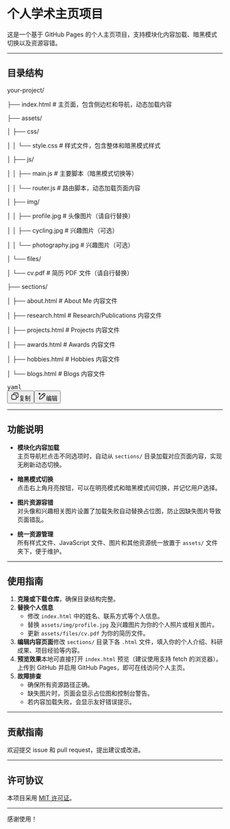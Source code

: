 # 个人学术主页项目

这是一个基于 GitHub Pages 的个人主页项目，支持模块化内容加载、暗黑模式切换以及资源容错。

---

## 目录结构


your-project/

├── index.html               # 主页面，包含侧边栏和导航，动态加载内容

├── assets/

│   ├── css/

│   │   └── style.css        # 样式文件，包含整体和暗黑模式样式

│   ├── js/

│   │   ├── main.js          # 主要脚本（暗黑模式切换等）

│   │   └── router.js        # 路由脚本，动态加载页面内容

│   ├── img/

│   │   ├── profile.jpg      # 头像图片（请自行替换）

│   │   ├── cycling.jpg      # 兴趣图片（可选）

│   │   └── photography.jpg  # 兴趣图片（可选）

│   └── files/

│       └── cv.pdf           # 简历 PDF 文件（请自行替换）

├── sections/

│   ├── about.html           # About Me 内容文件

│   ├── research.html        # Research/Publications 内容文件

│   ├── projects.html        # Projects 内容文件

│   ├── awards.html          # Awards 内容文件

│   ├── hobbies.html         # Hobbies 内容文件

│   └── blogs.html           # Blogs 内容文件

<pre class="overflow-visible!" data-start="917" data-end="1749"><div class="contain-inline-size rounded-2xl relative bg-token-sidebar-surface-primary"><div class="flex items-center text-token-text-secondary px-4 py-2 text-xs font-sans justify-between h-9 bg-token-sidebar-surface-primary select-none rounded-t-2xl">yaml</div><div class="sticky top-9"><div class="absolute end-0 bottom-0 flex h-9 items-center pe-2"><div class="bg-token-bg-elevated-secondary text-token-text-secondary flex items-center gap-4 rounded-sm px-2 font-sans text-xs"><button class="flex gap-1 items-center select-none py-1" aria-label="复制"><svg width="20" height="20" viewBox="0 0 20 20" fill="currentColor" xmlns="http://www.w3.org/2000/svg" class="icon-xs"><path d="M12.668 10.667C12.668 9.95614 12.668 9.46258 12.6367 9.0791C12.6137 8.79732 12.5758 8.60761 12.5244 8.46387L12.4688 8.33399C12.3148 8.03193 12.0803 7.77885 11.793 7.60254L11.666 7.53125C11.508 7.45087 11.2963 7.39395 10.9209 7.36328C10.5374 7.33197 10.0439 7.33203 9.33301 7.33203H6.5C5.78896 7.33203 5.29563 7.33195 4.91211 7.36328C4.63016 7.38632 4.44065 7.42413 4.29688 7.47559L4.16699 7.53125C3.86488 7.68518 3.61186 7.9196 3.43555 8.20703L3.36524 8.33399C3.28478 8.49198 3.22795 8.70352 3.19727 9.0791C3.16595 9.46259 3.16504 9.95611 3.16504 10.667V13.5C3.16504 14.211 3.16593 14.7044 3.19727 15.0879C3.22797 15.4636 3.28473 15.675 3.36524 15.833L3.43555 15.959C3.61186 16.2466 3.86474 16.4807 4.16699 16.6348L4.29688 16.6914C4.44063 16.7428 4.63025 16.7797 4.91211 16.8027C5.29563 16.8341 5.78896 16.835 6.5 16.835H9.33301C10.0439 16.835 10.5374 16.8341 10.9209 16.8027C11.2965 16.772 11.508 16.7152 11.666 16.6348L11.793 16.5645C12.0804 16.3881 12.3148 16.1351 12.4688 15.833L12.5244 15.7031C12.5759 15.5594 12.6137 15.3698 12.6367 15.0879C12.6681 14.7044 12.668 14.211 12.668 13.5V10.667ZM13.998 12.665C14.4528 12.6634 14.8011 12.6602 15.0879 12.6367C15.4635 12.606 15.675 12.5492 15.833 12.4688L15.959 12.3975C16.2466 12.2211 16.4808 11.9682 16.6348 11.666L16.6914 11.5361C16.7428 11.3924 16.7797 11.2026 16.8027 10.9209C16.8341 10.5374 16.835 10.0439 16.835 9.33301V6.5C16.835 5.78896 16.8341 5.29563 16.8027 4.91211C16.7797 4.63025 16.7428 4.44063 16.6914 4.29688L16.6348 4.16699C16.4807 3.86474 16.2466 3.61186 15.959 3.43555L15.833 3.36524C15.675 3.28473 15.4636 3.22797 15.0879 3.19727C14.7044 3.16593 14.211 3.16504 13.5 3.16504H10.667C9.9561 3.16504 9.46259 3.16595 9.0791 3.19727C8.79739 3.22028 8.6076 3.2572 8.46387 3.30859L8.33399 3.36524C8.03176 3.51923 7.77886 3.75343 7.60254 4.04102L7.53125 4.16699C7.4508 4.32498 7.39397 4.53655 7.36328 4.91211C7.33985 5.19893 7.33562 5.54719 7.33399 6.00195H9.33301C10.022 6.00195 10.5791 6.00131 11.0293 6.03809C11.4873 6.07551 11.8937 6.15471 12.2705 6.34668L12.4883 6.46875C12.984 6.7728 13.3878 7.20854 13.6533 7.72949L13.7197 7.87207C13.8642 8.20859 13.9292 8.56974 13.9619 8.9707C13.9987 9.42092 13.998 9.97799 13.998 10.667V12.665ZM18.165 9.33301C18.165 10.022 18.1657 10.5791 18.1289 11.0293C18.0961 11.4302 18.0311 11.7914 17.8867 12.1279L17.8203 12.2705C17.5549 12.7914 17.1509 13.2272 16.6553 13.5313L16.4365 13.6533C16.0599 13.8452 15.6541 13.9245 15.1963 13.9619C14.8593 13.9895 14.4624 13.9935 13.9951 13.9951C13.9935 14.4624 13.9895 14.8593 13.9619 15.1963C13.9292 15.597 13.864 15.9576 13.7197 16.2939L13.6533 16.4365C13.3878 16.9576 12.9841 17.3941 12.4883 17.6982L12.2705 17.8203C11.8937 18.0123 11.4873 18.0915 11.0293 18.1289C10.5791 18.1657 10.022 18.165 9.33301 18.165H6.5C5.81091 18.165 5.25395 18.1657 4.80371 18.1289C4.40306 18.0962 4.04235 18.031 3.70606 17.8867L3.56348 17.8203C3.04244 17.5548 2.60585 17.151 2.30176 16.6553L2.17969 16.4365C1.98788 16.0599 1.90851 15.6541 1.87109 15.1963C1.83431 14.746 1.83496 14.1891 1.83496 13.5V10.667C1.83496 9.978 1.83432 9.42091 1.87109 8.9707C1.90851 8.5127 1.98772 8.10625 2.17969 7.72949L2.30176 7.51172C2.60586 7.0159 3.04236 6.6122 3.56348 6.34668L3.70606 6.28027C4.04237 6.136 4.40303 6.07083 4.80371 6.03809C5.14051 6.01057 5.53708 6.00551 6.00391 6.00391C6.00551 5.53708 6.01057 5.14051 6.03809 4.80371C6.0755 4.34588 6.15483 3.94012 6.34668 3.56348L6.46875 3.34473C6.77282 2.84912 7.20856 2.44514 7.72949 2.17969L7.87207 2.11328C8.20855 1.96886 8.56979 1.90385 8.9707 1.87109C9.42091 1.83432 9.978 1.83496 10.667 1.83496H13.5C14.1891 1.83496 14.746 1.83431 15.1963 1.87109C15.6541 1.90851 16.0599 1.98788 16.4365 2.17969L16.6553 2.30176C17.151 2.60585 17.5548 3.04244 17.8203 3.56348L17.8867 3.70606C18.031 4.04235 18.0962 4.40306 18.1289 4.80371C18.1657 5.25395 18.165 5.81091 18.165 6.5V9.33301Z"></path></svg>复制</button><span class="" data-state="closed"><button class="flex items-center gap-1 py-1 select-none"><svg width="20" height="20" viewBox="0 0 20 20" fill="currentColor" xmlns="http://www.w3.org/2000/svg" class="icon-xs"><path d="M12.0303 4.11328C13.4406 2.70317 15.7275 2.70305 17.1377 4.11328C18.5474 5.52355 18.5476 7.81057 17.1377 9.2207L10.8457 15.5117C10.522 15.8354 10.2868 16.0723 10.0547 16.2627L9.82031 16.4395C9.61539 16.5794 9.39783 16.7003 9.1709 16.7998L8.94141 16.8916C8.75976 16.9582 8.57206 17.0072 8.35547 17.0518L7.59082 17.1865L5.19727 17.5859C5.05455 17.6097 4.90286 17.6358 4.77441 17.6455C4.67576 17.653 4.54196 17.6555 4.39648 17.6201L4.24707 17.5703C4.02415 17.4746 3.84119 17.3068 3.72559 17.0957L3.67969 17.0029C3.59322 16.8013 3.59553 16.6073 3.60547 16.4756C3.61519 16.3473 3.6403 16.1963 3.66406 16.0537L4.06348 13.6602C4.1638 13.0582 4.22517 12.6732 4.3584 12.3096L4.45117 12.0791C4.55073 11.8521 4.67152 11.6346 4.81152 11.4297L4.9873 11.1953C5.17772 10.9632 5.4146 10.728 5.73828 10.4043L12.0303 4.11328ZM6.67871 11.3447C6.32926 11.6942 6.14542 11.8803 6.01953 12.0332L5.90918 12.1797C5.81574 12.3165 5.73539 12.4618 5.66895 12.6133L5.60742 12.7666C5.52668 12.9869 5.48332 13.229 5.375 13.8789L4.97656 16.2725L4.97559 16.2744H4.97852L7.37207 15.875L8.08887 15.749C8.25765 15.7147 8.37336 15.6839 8.4834 15.6436L8.63672 15.5811C8.78817 15.5146 8.93356 15.4342 9.07031 15.3408L9.2168 15.2305C9.36965 15.1046 9.55583 14.9207 9.90527 14.5713L14.8926 9.58301L11.666 6.35742L6.67871 11.3447ZM16.1963 5.05371C15.3054 4.16304 13.8616 4.16305 12.9707 5.05371L12.6074 5.41602L15.833 8.64258L16.1963 8.2793C17.0869 7.38845 17.0869 5.94456 16.1963 5.05371Z"></path><path d="M4.58301 1.7832C4.72589 1.7832 4.84877 1.88437 4.87695 2.02441C4.99384 2.60873 5.22432 3.11642 5.58398 3.50391C5.94115 3.88854 6.44253 4.172 7.13281 4.28711C7.27713 4.3114 7.38267 4.43665 7.38281 4.58301C7.38281 4.7295 7.27723 4.8546 7.13281 4.87891C6.44249 4.99401 5.94116 5.27746 5.58398 5.66211C5.26908 6.00126 5.05404 6.43267 4.92676 6.92676L4.87695 7.1416C4.84891 7.28183 4.72601 7.38281 4.58301 7.38281C4.44013 7.38267 4.31709 7.28173 4.28906 7.1416C4.17212 6.55728 3.94179 6.04956 3.58203 5.66211C3.22483 5.27757 2.72347 4.99395 2.0332 4.87891C1.88897 4.85446 1.7832 4.72938 1.7832 4.58301C1.78335 4.43673 1.88902 4.3115 2.0332 4.28711C2.72366 4.17203 3.22481 3.88861 3.58203 3.50391C3.94186 3.11638 4.17214 2.60888 4.28906 2.02441L4.30371 1.97363C4.34801 1.86052 4.45804 1.78333 4.58301 1.7832Z"></path></svg>编辑</button></span></div></div></div><div class="overflow-y-auto p-4" dir="ltr"></div></div></pre>


---
## 功能说明

- **模块化内容加载**  
  主页导航栏点击不同选项时，自动从 `sections/` 目录加载对应页面内容，实现无刷新动态切换。

- **暗黑模式切换**  
  点击右上角月亮按钮，可以在明亮模式和暗黑模式间切换，并记忆用户选择。

- **图片资源容错**  
  对头像和兴趣相关图片设置了加载失败自动替换占位图，防止因缺失图片导致页面错乱。

- **统一资源管理**  
  所有样式文件、JavaScript 文件、图片和其他资源统一放置于 `assets/` 文件夹下，便于维护。
---
## 使用指南

1. **克隆或下载仓库**，确保目录结构完整。
2. **替换个人信息**
   - 修改 `index.html` 中的姓名、联系方式等个人信息。
   - 替换 `assets/img/profile.jpg` 及兴趣图片为你的个人照片或相关图片。
   - 更新 `assets/files/cv.pdf` 为你的简历文件。
3. **编辑内容页面**修改 `sections/` 目录下各 `.html` 文件，填入你的个人介绍、科研成果、项目经验等内容。
4. **预览效果**本地可直接打开 `index.html` 预览（建议使用支持 fetch 的浏览器）。上传到 GitHub 并启用 GitHub Pages，即可在线访问个人主页。
5. **故障排查**
   - 确保所有资源路径正确。
   - 缺失图片时，页面会显示占位图和控制台警告。
   - 若内容加载失败，会显示友好错误提示。

---

## 贡献指南

欢迎提交 issue 和 pull request，提出建议或改进。

---

## 许可协议

本项目采用 [MIT 许可证](LICENSE)。

---

感谢使用！
